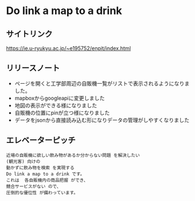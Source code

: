 # Do link a map to a drink

## サイトリンク

https://ie.u-ryukyu.ac.jp/~e195752/enpit/index.html

## リリースノート

- ページを開くと工学部周辺の自販機一覧がリストで表示されるようになりました。
- mapboxからgoogleapiに変更しました
- 地図の表示ができる様になりました
- 自販機の位置にpinが立つ様になりました
- データをjsonから直接読み込む形になりデータの管理がしやすくなりました


## エレベーターピッチ

```
近場の自販機に欲しい飲み物があるか分からない問題 を解決したい
(観光客) 向けの
動かずに飲み物を検索 を実現する
Do link a map to a drink です。
これは  各自販機内の商品把握 ができ、
競合サービスがない ので、
圧倒的な優位性 が備わっています。
```


